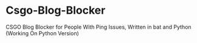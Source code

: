 # Csgo-Blog-Blocker
CSGO Blog Blocker for People With Ping Issues, Written in bat and Python (Working On Python Version) 
